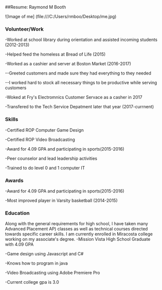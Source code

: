 
##Resume: Raymond M Booth

![Image of me] (file:///C:/Users/rmboo/Desktop/me.jpg)

### Volunteer/Work
-Worked at school library during orientation and assisted incoming students (2012-2013)

-Helped feed the homeless at Bread of Life (2015)

-Worked as a cashier and server at Boston Market (2016-2017)

--Greeted customers and made sure they had everything to they needed

--I worked hard to stock all necessary things to be productive while serving customers

-Woked at Fry's Electromnics Customer Servace as a casher in 2017

-Transfered to the Tech Service Depatment later that year (2017-currnent)

### Skills
-Certified ROP Computer Game Design

-Certified ROP Video Broadcasting

-Award for 4.09 GPA and participating in sports(2015-2016)

-Peer counselor and lead leadership activities

-Trained to do level 0 and 1 computer IT

### Awards
-Award for 4.09 GPA and participating in sports(2015-2016)

-Most improved player in Varsity basketball (2014-2015)

### Education
Along with the general requirements for high school, I have taken many Advanced Placement
AP) classes as well as technical courses directed towards specific career skills. 
I am currently enrolled in Miracosta college working on my associate's degree.
-Mission Vista High School Graduate with 4.09 GPA

-Game design using Javascript and C#

-Knows how to program in java

-Video Broadcasting using Adobe Premiere Pro

-Current college gpa is 3.0
